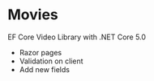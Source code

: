 # Movies

EF Core Video Library with .NET Core 5.0

- Razor pages
- Validation on client
- Add new fields
